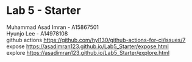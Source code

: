 # Lab 5 - Starter
Muhammad Asad Imran - A15867501 
<br>
Hyunjo Lee - A14978108 
<br>
github actions
https://github.com/hyl130/github-actions-for-ci/issues/7
<br>
expose
https://asadimran123.github.io/Lab5_Starter/expose.html
<br>
explore
https://asadimran123.github.io/Lab5_Starter/explore.html

